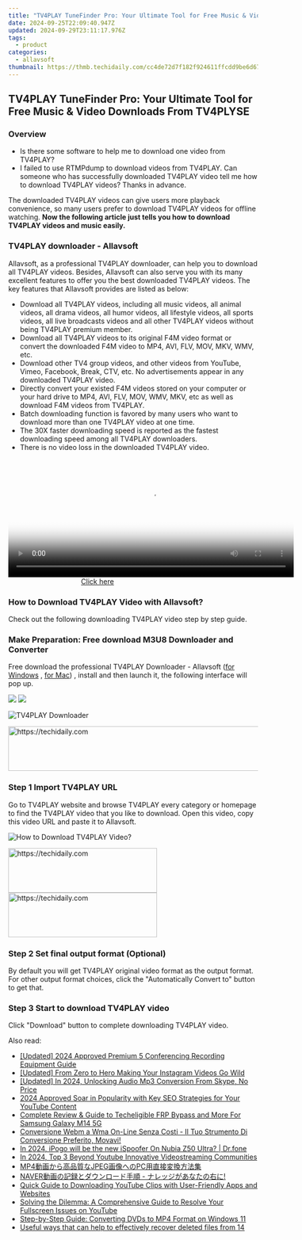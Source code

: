 ```yaml
---
title: "TV4PLAY TuneFinder Pro: Your Ultimate Tool for Free Music & Video Downloads From TV4PLYSE"
date: 2024-09-25T22:09:40.947Z
updated: 2024-09-29T23:11:17.976Z
tags:
  - product
categories:
  - allavsoft
thumbnail: https://thmb.techidaily.com/cc4de72d7f182f924611ffcdd9be6d67698446b35913acbf3e4fc8c5af445646.jpg
---
```


## TV4PLAY TuneFinder Pro: Your Ultimate Tool for Free Music & Video Downloads From TV4PLYSE

### Overview

* Is there some software to help me to download one video from TV4PLAY?
* I failed to use RTMPdump to download videos from TV4PLAY. Can someone who has successfully downloaded TV4PLAY video tell me how to download TV4PLAY videos? Thanks in advance.

The downloaded TV4PLAY videos can give users more playback convenience, so many users prefer to download TV4PLAY videos for offline watching. **Now the following article just tells you how to download TV4PLAY videos and music easily.**

### TV4PLAY downloader - Allavsoft

Allavsoft, as a professional TV4PLAY downloader, can help you to download all TV4PLAY videos. Besides, Allavsoft can also serve you with its many excellent features to offer you the best downloaded TV4PLAY videos. The key features that Allavsoft provides are listed as below:

* Download all TV4PLAY videos, including all music videos, all animal videos, all drama videos, all humor videos, all lifestyle videos, all sports videos, all live broadcasts videos and all other TV4PLAY videos without being TV4PLAY premium member.
* Download all TV4PLAY videos to its original F4M video format or convert the downloaded F4M video to MP4, AVI, FLV, MOV, MKV, WMV, etc.
* Download other TV4 group videos, and other videos from YouTube, Vimeo, Facebook, Break, CTV, etc. No advertisements appear in any downloaded TV4PLAY video.
* Directly convert your existed F4M videos stored on your computer or your hard drive to MP4, AVI, FLV, MOV, WMV, MKV, etc as well as download F4M videos from TV4PLAY.
* Batch downloading function is favored by many users who want to download more than one TV4PLAY video at one time.
* The 30X faster downloading speed is reported as the fastest downloading speed among all TV4PLAY downloaders.
* There is no video loss in the downloaded TV4PLAY video.

<!-- affiliate ads begin -->
<span id="1983471">
					<video width="576" height="240" style="cursor:pointer"
           poster="//a.impactradius-go.com/display-clicktoplayimage/1983471.png"
           onclick="if(!this.playClicked){this.play();this.setAttribute('controls',true);this.playClicked=true;}">
	   <source src="//a.impactradius-go.com/display-ad/22993-1983471">
	   <img src="//a.impactradius-go.com/display-clicktoplayimage/1983471.png" style="border: none; height: 100%; width: 100%; object-fit: contain">
	</video>
	<div style="width:360px;text-align:center"><a href="javascript:window.open(decodeURIComponent('https%3A%2F%2Fhomestyler.sjv.io%2Fc%2F5597632%2F1983471%2F22993'), '_blank');void(0);">Click here</a></div>
</span>
<img height="0" width="0" src="https://imp.pxf.io/i/5597632/1983471/22993" style="position:absolute;visibility:hidden;" border="0" />
<!-- affiliate ads end -->

### How to Download TV4PLAY Video with Allavsoft?

Check out the following downloading TV4PLAY video step by step guide.

### Make Preparation: Free download M3U8 Downloader and Converter

Free download the professional TV4PLAY Downloader - Allavsoft ([for Windows](https://tools.techidaily.com/allavsoft/products/) , [for Mac](https://tools.techidaily.com/allavsoft/products/)) , install and then launch it, the following interface will pop up.

[![](https://www.allavsoft.com/how-to/../images/how-to/free-download-win.jpg)](https://tools.techidaily.com/allavsoft/products/) [![](https://www.allavsoft.com/how-to/../images/how-to/free-download-mac.jpg)](https://tools.techidaily.com/allavsoft/products/)

![TV4PLAY Downloader](https://www.allavsoft.com/how-to/../images/allavsoft/screen-shot-600.jpg)

<!-- affiliate ads begin -->
<a href="https://electronicx.pxf.io/c/5597632/1167086/14483" target="_top" id="1167086">
  <img src="//a.impactradius-go.com/display-ad/14483-1167086" border="0" alt="https://techidaily.com" width="728" height="90"/>
</a>
<img height="0" width="0" src="https://electronicx.pxf.io/i/5597632/1167086/14483" style="position:absolute;visibility:hidden;" border="0" />
<!-- affiliate ads end -->

### Step 1 Import TV4PLAY URL

Go to TV4PLAY website and browse TV4PLAY every category or homepage to find the TV4PLAY video that you like to download. Open this video, copy this video URL and paste it to Allavsoft.

![How to Download TV4PLAY Video?](https://www.allavsoft.com/how-to/../images/how-to/download-rtmp-video/download-rtmp-video.jpg)

<!-- affiliate ads begin -->
<a href="https://aidotcom.pxf.io/c/5597632/2129041/19576" target="_top" id="2129041">
  <img src="//a.impactradius-go.com/display-ad/19576-2129041" border="0" alt="https://techidaily.com" width="300" height="90"/>
</a>
<img height="0" width="0" src="https://aidotcom.pxf.io/i/5597632/2129041/19576" style="position:absolute;visibility:hidden;" border="0" />
<!-- affiliate ads end -->

<!-- affiliate ads begin -->
<a href="https://aligracehair.sjv.io/c/5597632/1896505/19272" target="_top" id="1896505">
  <img src="//a.impactradius-go.com/display-ad/19272-1896505" border="0" alt="https://techidaily.com" width="300" height="90"/>
</a>
<img height="0" width="0" src="https://aligracehair.sjv.io/i/5597632/1896505/19272" style="position:absolute;visibility:hidden;" border="0" />
<!-- affiliate ads end -->

### Step 2 Set final output format (Optional)

By default you will get TV4PLAY original video format as the output format. For other output format choices, click the "Automatically Convert to" button to get that.

### Step 3 Start to download TV4PLAY video

Click "Download" button to complete downloading TV4PLAY video.

<ins class="adsbygoogle"
     style="display:block"
     data-ad-format="autorelaxed"
     data-ad-client="ca-pub-7571918770474297"
     data-ad-slot="1223367746"></ins>

<ins class="adsbygoogle"
     style="display:block"
     data-ad-client="ca-pub-7571918770474297"
     data-ad-slot="8358498916"
     data-ad-format="auto"
     data-full-width-responsive="true"></ins>

<span class="atpl-alsoreadstyle">Also read:</span>
<div><ul>
<li><a href="https://screen-capture.techidaily.com/updated-2024-approved-premium-5-conferencing-recording-equipment-guide/"><u>[Updated] 2024 Approved Premium 5 Conferencing Recording Equipment Guide</u></a></li>
<li><a href="https://instagram-video-recordings.techidaily.com/updated-from-zero-to-hero-making-your-instagram-videos-go-wild/"><u>[Updated] From Zero to Hero Making Your Instagram Videos Go Wild</u></a></li>
<li><a href="https://screen-sharing-recording.techidaily.com/updated-in-2024-unlocking-audio-mp3-conversion-from-skype-no-price/"><u>[Updated] In 2024, Unlocking Audio Mp3 Conversion From Skype, No Price</u></a></li>
<li><a href="https://youtube-data.techidaily.com/approved-soar-in-popularity-with-key-seo-strategies-for-your-youtube-content/"><u>2024 Approved Soar in Popularity with Key SEO Strategies for Your YouTube Content</u></a></li>
<li><a href="https://android-unlock.techidaily.com/complete-review-and-guide-to-techeligible-frp-bypass-and-more-for-samsung-galaxy-m14-5g-by-drfone-android/"><u>Complete Review & Guide to Techeligible FRP Bypass and More For Samsung Galaxy M14 5G</u></a></li>
<li><a href="https://win-blog.techidaily.com/conversione-webm-a-wma-on-line-senza-costi-il-tuo-strumento-di-conversione-preferito-movavi/"><u>Conversione Webm a Wma On-Line Senza Costi - Il Tuo Strumento Di Conversione Preferito, Movavi!</u></a></li>
<li><a href="https://pokemon-go-android.techidaily.com/in-2024-ipogo-will-be-the-new-ispoofer-on-nubia-z50-ultra-drfone-by-drfone-virtual-android/"><u>In 2024, iPogo will be the new iSpoofer On Nubia Z50 Ultra? | Dr.fone</u></a></li>
<li><a href="https://youtube-sure.techidaily.com/24-top-3-beyond-youtube-innovative-videostreaming-communities/"><u>In 2024, Top 3 Beyond Youtube Innovative Videostreaming Communities</u></a></li>
<li><a href="https://discover-fantastic.techidaily.com/mp4jpegpc/"><u>MP4動画から高品質なJPEG画像へのPC用直接変換方法集</u></a></li>
<li><a href="https://discover-fantastic.techidaily.com/naver/"><u>NAVER動画の記録とダウンロード手順 - ナレッジがあなたの右に!</u></a></li>
<li><a href="https://discover-fantastic.techidaily.com/quick-guide-to-downloading-youtube-clips-with-user-friendly-apps-and-websites/"><u>Quick Guide to Downloading YouTube Clips with User-Friendly Apps and Websites</u></a></li>
<li><a href="https://discover-fantastic.techidaily.com/solving-the-dilemma-a-comprehensive-guide-to-resolve-your-fullscreen-issues-on-youtube/"><u>Solving the Dilemma: A Comprehensive Guide to Resolve Your Fullscreen Issues on YouTube</u></a></li>
<li><a href="https://discover-fantastic.techidaily.com/step-by-step-guide-converting-dvds-to-mp4-format-on-windows-11/"><u>Step-by-Step Guide: Converting DVDs to MP4 Format on Windows 11</u></a></li>
<li><a href="https://techidaily.com/useful-ways-that-can-help-to-effectively-recover-deleted-files-from-14-by-fonelab-android-recover-data/"><u>Useful ways that can help to effectively recover deleted files from 14</u></a></li>
</ul></div>

